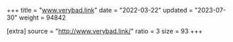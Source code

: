 +++
title = "www.verybad.link"
date = "2022-03-22"
updated = "2023-07-30"
weight = 94842

[extra]
source = "http://www.verybad.link/"
ratio = 3
size = 93
+++
